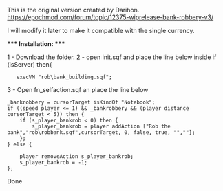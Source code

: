 This is the original version created by Darihon.
  https://epochmod.com/forum/topic/12375-wiprelease-bank-robbery-v3/
  
  I will modify it later to make it compatible with the single currency.
  
 <b>*** Installation: ***</b><br>
 
  1 - Download the folder.
  2 - open init.sqf and place the line below inside if (isServer) then{           
       
       execVM "rob\bank_building.sqf";
  3 - Open fn_selfaction.sqf an place the line below
    
    _bankrobbery = cursorTarget isKindOf "Notebook";
    if ((speed player <= 1) && _bankrobbery && (player distance cursorTarget < 5)) then {
        if (s_player_bankrob < 0) then {
            s_player_bankrob = player addAction ["Rob the bank","rob\robbank.sqf",cursorTarget, 0, false, true, "",""];
        };
    } else {
       
        player removeAction s_player_bankrob;
		s_player_bankrob = -1;
    };
    
 Done
